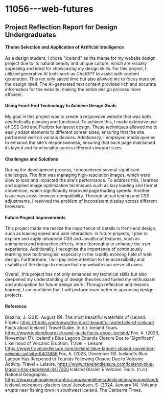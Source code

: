 # 11056---web-futures
## Project Reflection Report for Design Undergraduates

#### Theme Selection and Application of Artificial Intelligence
As a design student, I chose "Iceland" as the theme for my website design project due to its natural beauty and unique culture, which are visually appealing and ideal for showcasing my design skills. For this project, I utilized generative AI tools such as ChatGPT to assist with content generation. This not only saved time but also allowed me to focus more on the design itself. The AI-generated text content provided rich and accurate information for the website, making the entire design process more efficient.

#### Using Front-End Technology to Achieve Design Goals
My goal in this project was to create a responsive website that was both aesthetically pleasing and functional. To achieve this, I made extensive use of CSS Grid and Flexbox for layout design. These techniques allowed me to easily adapt elements to different screen sizes, ensuring that the site performed well on various devices. Additionally, I employed media queries to enhance the site's responsiveness, ensuring that each page maintained its layout and functionality across different viewport sizes.

#### Challenges and Solutions
During the development process, I encountered several significant challenges. The first was managing high-resolution images, which were slow to load and impacted the site's performance. To address this, I learned and applied image optimization techniques such as lazy loading and format conversion, which significantly improved page loading speeds. Another issue was cross-browser compatibility. Through actual testing and CSS adjustments, I resolved the problem of inconsistent display across different browsers.

#### Future Project Improvements
This project made me realize the importance of details in front-end design, such as loading speed and user interaction. In future projects, I plan to explore and apply advanced CSS and JavaScript features, such as animations and interactive effects, more thoroughly to enhance the user experience. Additionally, I recognize the importance of continuously learning new technologies, especially in the rapidly evolving field of web design. Furthermore, I will pay more attention to the accessibility and usability of the design to ensure that my website can serve all users.

Overall, this project has not only enhanced my technical skills but also deepened my understanding of design theories and fueled my enthusiasm and anticipation for future design work. Through reflection and lessons learned, I am confident that I will perform even better in upcoming design projects.

#### Reference
Brezina, J. (2015, August 19). The most beautiful waterfalls of Iceland. Fripito. https://fripito.com/news/the-most-beautiful-waterfalls-of-iceland/
Facts about Iceland | Travel Guide. (n.d.). Iceland Tours. https://www.icelandtours.is/travel-guide/facts-about-iceland/
Fox, A. (2023, November 17). Iceland's Blue Lagoon Extends Closure Due to 'Significant' Likelihood of Volcanic Eruption. Travel + Leisure. https://www.travelandleisure.com/iceland-blue-lagoon-closed-november-seismic-activity-8403986
Fox, A. (2023, December 18). Iceland's Blue Lagoon Has Reopened to Tourists Following Closure Due to Volcanic Activity. Travel + Leisure. https://www.travelandleisure.com/iceland-blue-lagoon-has-reopened-8417300
Iceland Glacier & Volcano Tours. (n.d.). National Geographic. https://www.nationalgeographic.com/expeditions/destinations/europe/land/iceland-volcanoes-glaciers-tour/
Jacobsen, S. (2024, January 14). Volcano erupts near fishing town in southwest Iceland. The Canberra Times. 
